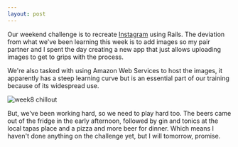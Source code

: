 ```yaml
---
layout: post
---
```

Our weekend challenge is to recreate [Instagram](https://instagram.com) using Rails.  The deviation from what we've been learning this week is to add images so my pair partner and I spent the day creating a new app that just allows uploading images to get to grips with the process.

We're also tasked with using Amazon Web Services to host the images, it apparently has a steep learning curve but is an essential part of our training because of its widespread use.

![week8 chillout]({{site.baseurl}}/images/week8_chillout.JPG)

<!--more-->

But, we've been working hard, so we need to play hard too.  The beers came out of the fridge in the early afternoon, followed by gin and tonics at the local tapas place and a pizza and more beer for dinner.  Which means I haven't done anything on the challenge yet, but I will tomorrow, promise.
